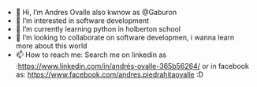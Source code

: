 - 👋 Hi, I’m Andres Ovalle also kwnow as @Gaburon
- 👀 I’m interested in software development
- 🌱 I’m currently learning python in holberton school
- 💞️ I’m looking to collaborate on software developmen, i wanna learn more about this world
- 📫 How to reach me: Search me on linkedin as :https://www.linkedin.com/in/andrés-ovalle-365b56264/ or in facebook as: https://www.facebook.com/andres.piedrahitaovalle :D

<!---
Gaburon/Gaburon is a ✨ special ✨ repository because its `README.md` (this file) appears on your GitHub profile.
You can click the Preview link to take a look at your changes.
--->
